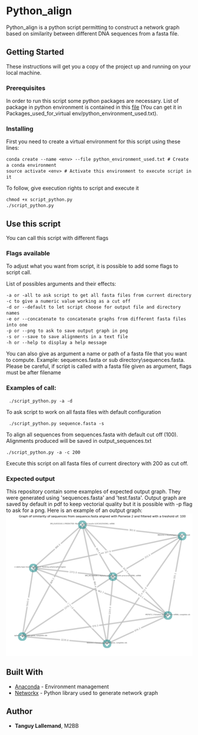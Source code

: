 # Python_align

Python_align is a python script permitting to construct a network graph based on similarity between different DNA sequences from a fasta file.

## Getting Started

These instructions will get you a copy of the project up and running on your local machine.

### Prerequisites

In order to run this script some python packages are necessary. List of package in python environment is contained in this [file](<Packages_used_for_virtual env/python_environment_used.txt>) (You can get it in Packages_used_for_virtual env/python_environment_used.txt).

### Installing

First you need to create a virtual environment for this script using these lines:

    conda create --name <env> --file python_environment_used.txt # Create a conda environment
    source activate <env> # Activate this environment to execute script in it

To follow, give execution rights to script and execute it

    chmod +x script_python.py
    ./script_python.py

## Use this script

You can call this script with different flags

### Flags available

To adjust what you want from script, it is possible to add some flags to script call.

List of possibles arguments and their effects:

    -a or -all to ask script to get all fasta files from current directory
    -c to give a numeric value working as a cut off
    -d or --default to let script choose for output file and directory names
    -e or --concatenate to concatenate graphs from different fasta files into one
    -p or --png to ask to save output graph in png
    -s or --save to save alignments in a text file
    -h or --help to display a help message

You can also give as argument a name or path of a fasta file that you want to compute. Example: sequences.fasta or sub directory\sequences.fasta.
Please be careful, if script is called with a fasta file given as argument, flags must be after filename
### Examples of call:

     ./script_python.py -a -d

To ask script to work on all fasta files with default configuration

     ./script_python.py sequence.fasta -s

 To align all sequences from sequences.fasta with default cut off (100). Alignments produced will be saved in output_sequences.txt

    ./script_python.py -a -c 200

 Execute this script on all fasta files of current directory with 200 as cut off.

### Expected output

This repository contain some examples of expected output graph. They were generated using 'sequences.fasta' and 'test.fasta'. Output graph are saved by default in pdf to keep vectorial quality but it is possible with -p flag to ask for a png.
Here is an example of an output graph:
![Output Example sequences](output_figures/sequence.png)

## Built With

-   [Anaconda](https://www.anaconda.com/) - Environment management
-   [Networkx](https://networkx.github.io/) - Python library used to generate network graph

## Author

-   **Tanguy Lallemand**, M2BB
